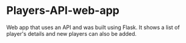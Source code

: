# Players-API-web-app
Web app that uses an API and was  built using Flask. It shows a list of player's details and new players  can also be added.
